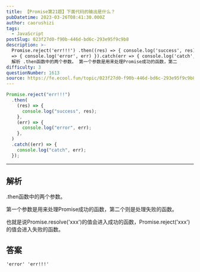 ```yaml
---
title: 【Promise第21题】下面代码的输出是什么？
pubDatetime: 2023-03-26T08:41:30.000Z
author: caorushizi
tags:
  - JavaScript
postSlug: 023f27d0-f90b-446d-bd6c-293e95f9c9b8
description: >-
  Promise.reject('err!!!') .then((res) => { console.log('success', res) }, (err)
  => { console.log('error', err) }).catch(err => { console.log('catch', err) })
  解析 .then函数中的两个参数。 第一个参数是用来处理Promise成功的函数，第二
difficulty: 3
questionNumber: 1613
source: https://fe.ecool.fun/topic/023f27d0-f90b-446d-bd6c-293e95f9c9b8
---
```


```js
Promise.reject("err!!!")
  .then(
    (res) => {
      console.log("success", res);
    },
    (err) => {
      console.log("error", err);
    },
  )
  .catch((err) => {
    console.log("catch", err);
  });
```

---

## 解析

.then函数中的两个参数。

第一个参数是用来处理Promise成功的函数，第二个则是处理失败的函数。

也就是说Promise.resolve('xxx')的值会进入成功的函数，Promise.reject('xxx')的值会进入失败的函数。

## 答案

```
'error' 'err!!!'
```
